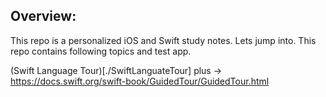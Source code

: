 ## Overview:
This repo is a personalized iOS and Swift study notes. Lets jump into. This repo contains following topics and test app.

(Swift Language Tour)[./SwiftLanguateTour] plus -> https://docs.swift.org/swift-book/GuidedTour/GuidedTour.html